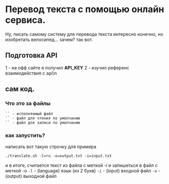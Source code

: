 # Перевод текста с помощью онлайн сервиса.
Ну, писать самому систему для перевода текста интересно конечно, но изобретать велосипед... зачем?
так вот.
## Подготовка API
   1 - на офф сайте я получил **API_KEY** 
   2 - изучил референс взаимодействия с api\n
## сам код.
   ### Что это за файлы
    `` - исполняемый файл
    `` - файл для чтения по умолчанию
    `` - файл для записи по умолчанию
   ### как запустить?
   написать вот такую строчку для примера
   ```
   ./translate.sh -l=ru -o=output.txt -i=input.txt
   ```
   и в итоге, считается текст из файла с меткой -i и запишеться в файл с меткой -o
   `-l` - (language) язык (из 2 букв)
   `-i` - (input) входной файл
   `-o` - (output) выходной файл
